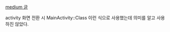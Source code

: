 [medium 글](https://medium.com/harrythegreat/%EC%BD%94%ED%8B%80%EB%A6%B0%EC%9D%98-%EB%8D%94%EB%B8%94%EC%BD%9C%EB%A1%A0-%EC%B0%B8%EC%A1%B0-73ff25484586)

activity 화면 전환 시 MainActivity::Class 이런 식으로 사용했는데 의미를 알고 사용하진 않았다.

